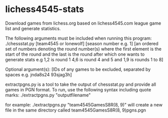 # lichess4545-stats
Download games from lichess.org based on lichess4545.com league game list and generate statistics.

The following arguments must be included when running this program:
./chessstat.py [team4545 or lonewolf] [season number e.g. 1] [an ordered set of numbers denoting the round number(s) where the first element is the start of the round and the last is the round after which one wants to generate stats e.g 1,2 is round 1 4,6 is round 4 and 5 and 1,9 is rounds 1 to 8]

Optional argument(s):
[IDs of any games to be excluded, separated by spaces e.g. jnda8s24 93sjag3h]


extractpgns.py is a tool to take the output of chessstat.py and provide all games in PGN format. To run, use the following syntax including quote marks:
./extractpgns.py "outputfilename"

for example: ./extractpgns.py "team4545GamesS8R(8, 9)"
will create a new file in the same directory called team4545GamesS8R(8, 9)pgns.pgn

